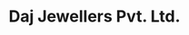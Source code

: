 ---
title: "Daj Jewellers Pvt. Ltd."
url: /shahabad-markanda/daj-jewellers-pvt-ltd/
shop: jewelry
---